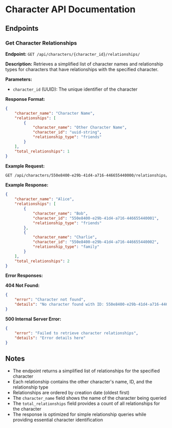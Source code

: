 # Character API Documentation

## Endpoints

### Get Character Relationships

**Endpoint:** `GET /api/characters/{character_id}/relationships/`

**Description:** Retrieves a simplified list of character names and relationship types for characters that have relationships with the specified character.

**Parameters:**
- `character_id` (UUID): The unique identifier of the character

**Response Format:**
```json
{
    "character_name": "Character Name",
    "relationships": [
        {
            "character_name": "Other Character Name",
            "character_id": "uuid-string",
            "relationship_type": "friends"
        }
    ],
    "total_relationships": 1
}
```

**Example Request:**
```bash
GET /api/characters/550e8400-e29b-41d4-a716-446655440000/relationships/
```

**Example Response:**
```json
{
    "character_name": "Alice",
    "relationships": [
        {
            "character_name": "Bob",
            "character_id": "550e8400-e29b-41d4-a716-446655440001",
            "relationship_type": "friends"
        },
        {
            "character_name": "Charlie",
            "character_id": "550e8400-e29b-41d4-a716-446655440002",
            "relationship_type": "family"
        }
    ],
    "total_relationships": 2
}
```

**Error Responses:**

**404 Not Found:**
```json
{
    "error": "Character not found",
    "details": "No character found with ID: 550e8400-e29b-41d4-a716-446655440000"
}
```

**500 Internal Server Error:**
```json
{
    "error": "Failed to retrieve character relationships",
    "details": "Error details here"
}
```

## Notes

- The endpoint returns a simplified list of relationships for the specified character
- Each relationship contains the other character's name, ID, and the relationship type
- Relationships are ordered by creation date (oldest first)
- The `character_name` field shows the name of the character being queried
- The `total_relationships` field provides a count of all relationships for the character
- The response is optimized for simple relationship queries while providing essential character identification
